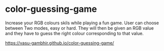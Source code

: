# color-guessing-game
Increase your RGB colours skils while playing a fun game.
User can choose between Two modes, easy or hard. They will then be given an RGB value and they have to guess the right colour corresponding to that value.

https://vasu-gambhir.github.io/color-guessing-game/
